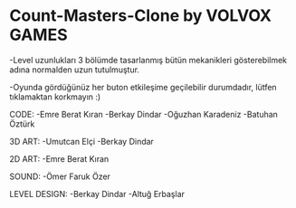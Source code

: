 # Count-Masters-Clone by VOLVOX GAMES

-Level uzunlukları 3 bölümde tasarlanmış bütün mekanikleri gösterebilmek adına normalden uzun tutulmuştur.

-Oyunda gördüğünüz her buton etkileşime geçilebilir durumdadır, lütfen tıklamaktan korkmayın :)

CODE:
-Emre Berat Kıran
-Berkay Dindar
-Oğuzhan Karadeniz
-Batuhan Öztürk

3D ART:
-Umutcan Elçi
-Berkay Dindar

2D ART:
-Emre Berat Kıran

SOUND:
-Ömer Faruk Özer

LEVEL DESIGN:
-Berkay Dindar
-Altuğ Erbaşlar
